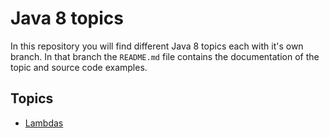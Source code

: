 # Java 8 topics 

In this repository you will find different Java 8 topics each with it's own branch.
In that branch the `README.md` file contains the documentation of the topic and source code examples.

## Topics

* [Lambdas](https://github.com/DIuliana/java-8/tree/lambdas)
